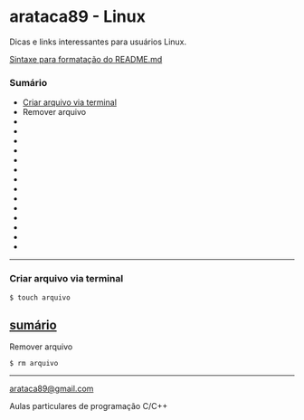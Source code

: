 # arataca89 - Linux
Dicas e links interessantes para usuários Linux.

[Sintaxe para formatação do README.md](https://docs.github.com/en/get-started/writing-on-github/getting-started-with-writing-and-formatting-on-github/basic-writing-and-formatting-syntax)


### Sumário
* [Criar arquivo via terminal](#criar-arquivo-via-terminal)
* Remover arquivo
* 
*
*
*
* 
*
*
* 
*
*
*
* 
*
*
---
 ### Criar arquivo via terminal 
 ```
$ touch arquivo
```
[sumário](#sumário) 
---
Remover arquivo
```
$ rm arquivo
```
---
arataca89@gmail.com

Aulas particulares de programação C/C++
